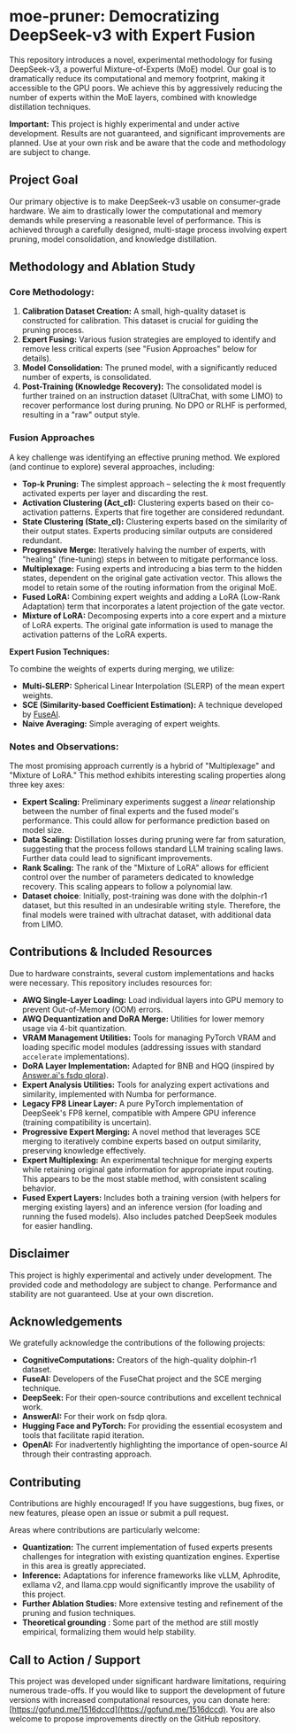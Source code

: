 # moe-pruner: Democratizing DeepSeek-v3 with Expert Fusion

This repository introduces a novel, experimental methodology for fusing DeepSeek-v3, a powerful Mixture-of-Experts (MoE) model.  Our goal is to dramatically reduce its computational and memory footprint, making it accessible to the GPU poors.  We achieve this by aggressively reducing the number of experts within the MoE layers, combined with knowledge distillation techniques.

**Important:** This project is highly experimental and under active development. Results are not guaranteed, and significant improvements are planned.  Use at your own risk and be aware that the code and methodology are subject to change.

## Project Goal

Our primary objective is to make DeepSeek-v3 usable on consumer-grade hardware.  We aim to drastically lower the computational and memory demands while preserving a reasonable level of performance. This is achieved through a carefully designed, multi-stage process involving expert pruning, model consolidation, and knowledge distillation.

## Methodology and Ablation Study

### Core Methodology:

1.  **Calibration Dataset Creation:**  A small, high-quality dataset is constructed for calibration. This dataset is crucial for guiding the pruning process.
2.  **Expert Fusing:**  Various fusion strategies are employed to identify and remove less critical experts (see "Fusion Approaches" below for details).
3.  **Model Consolidation:** The pruned model, with a significantly reduced number of experts, is consolidated.
4.  **Post-Training (Knowledge Recovery):**  The consolidated model is further trained on an instruction dataset (UltraChat, with some LIMO) to recover performance lost during pruning.  No DPO or RLHF is performed, resulting in a "raw" output style.

### Fusion Approaches

A key challenge was identifying an effective pruning method.  We explored (and continue to explore) several approaches, including:

*   **Top-k Pruning:**  The simplest approach – selecting the *k* most frequently activated experts per layer and discarding the rest.
*   **Activation Clustering (Act\_cl):** Clustering experts based on their co-activation patterns.  Experts that fire together are considered redundant.
*   **State Clustering (State\_cl):** Clustering experts based on the similarity of their output states.  Experts producing similar outputs are considered redundant.
*   **Progressive Merge:**  Iteratively halving the number of experts, with "healing" (fine-tuning) steps in between to mitigate performance loss.
*   **Multiplexage:**  Fusing experts and introducing a bias term to the hidden states, dependent on the original gate activation vector. This allows the model to retain some of the routing information from the original MoE.
*   **Fused LoRA:**  Combining expert weights and adding a LoRA (Low-Rank Adaptation) term that incorporates a latent projection of the gate vector.
*   **Mixture of LoRA:**  Decomposing experts into a core expert and a mixture of LoRA experts. The original gate information is used to manage the activation patterns of the LoRA experts.

**Expert Fusion Techniques:**

To combine the weights of experts during merging, we utilize:

*   **Multi-SLERP:** Spherical Linear Interpolation (SLERP) of the mean expert weights.
*   **SCE (Similarity-based Coefficient Estimation):**  A technique developed by [FuseAI](https://github.com/fanqiwan/FuseAI).
*   **Naive Averaging:** Simple averaging of expert weights.

### Notes and Observations:

The most promising approach currently is a hybrid of "Multiplexage" and "Mixture of LoRA." This method exhibits interesting scaling properties along three key axes:

*   **Expert Scaling:**  Preliminary experiments suggest a *linear* relationship between the number of final experts and the fused model's performance.  This could allow for performance prediction based on model size.
*   **Data Scaling:**  Distillation losses during pruning were far from saturation, suggesting that the process follows standard LLM training scaling laws. Further data could lead to significant improvements.
*   **Rank Scaling:**  The rank of the "Mixture of LoRA" allows for efficient control over the number of parameters dedicated to knowledge recovery. This scaling appears to follow a polynomial law.
* **Dataset choice**: Initially, post-training was done with the dolphin-r1 dataset, but this resulted in an undesirable writing style. Therefore, the final models were trained with ultrachat dataset, with additional data from LIMO.

## Contributions & Included Resources

Due to hardware constraints, several custom implementations and hacks were necessary. This repository includes resources for:

*   **AWQ Single-Layer Loading:** Load individual layers into GPU memory to prevent Out-of-Memory (OOM) errors.
*   **AWQ Dequantization and DoRA Merge:**  Utilities for lower memory usage via 4-bit quantization.
*   **VRAM Management Utilities:**  Tools for managing PyTorch VRAM and loading specific model modules (addressing issues with standard `accelerate` implementations).
*   **DoRA Layer Implementation:**  Adapted for BNB and HQQ (inspired by [Answer.ai's fsdp qlora](https://github.com/AnswerDotAI/fsdp_qlora)).
*   **Expert Analysis Utilities:**  Tools for analyzing expert activations and similarity, implemented with Numba for performance.
*   **Legacy FP8 Linear Layer:**  A pure PyTorch implementation of DeepSeek's FP8 kernel, compatible with Ampere GPU inference (training compatibility is uncertain).
*   **Progressive Expert Merging:**  A novel method that leverages SCE merging to iteratively combine experts based on output similarity, preserving knowledge effectively.
*   **Expert Multiplexing:**  An experimental technique for merging experts while retaining original gate information for appropriate input routing. This appears to be the most stable method, with consistent scaling behavior.
*   **Fused Expert Layers:**  Includes both a training version (with helpers for merging existing layers) and an inference version (for loading and running the fused models).  Also includes patched DeepSeek modules for easier handling.

## Disclaimer

This project is highly experimental and actively under development. The provided code and methodology are subject to change.  Performance and stability are not guaranteed.  Use at your own discretion.

## Acknowledgements

We gratefully acknowledge the contributions of the following projects:

*   **CognitiveComputations:** Creators of the high-quality dolphin-r1 dataset.
*   **FuseAI:** Developers of the FuseChat project and the SCE merging technique.
*   **DeepSeek:** For their open-source contributions and excellent technical work.
*   **AnswerAI:** For their work on fsdp qlora.
*   **Hugging Face and PyTorch:** For providing the essential ecosystem and tools that facilitate rapid iteration.
*   **OpenAI:**  For inadvertently highlighting the importance of open-source AI through their contrasting approach.

## Contributing

Contributions are highly encouraged!  If you have suggestions, bug fixes, or new features, please open an issue or submit a pull request.

Areas where contributions are particularly welcome:

*   **Quantization:**  The current implementation of fused experts presents challenges for integration with existing quantization engines. Expertise in this area is greatly appreciated.
*   **Inference:**  Adaptations for inference frameworks like vLLM, Aphrodite, exllama v2, and llama.cpp would significantly improve the usability of this project.
*   **Further Ablation Studies:**  More extensive testing and refinement of the pruning and fusion techniques.
*  **Theoretical grounding** : Some part of the method are still mostly empirical, formalizing them would help stability.

## Call to Action / Support

This project was developed under significant hardware limitations, requiring numerous trade-offs.  If you would like to support the development of future versions with increased computational resources, you can donate here: [https://gofund.me/1516dccd](https://gofund.me/1516dccd).  You are also welcome to propose improvements directly on the GitHub repository.